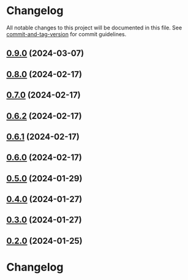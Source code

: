 # Changelog

All notable changes to this project will be documented in this file. See [commit-and-tag-version](https://github.com/absolute-version/commit-and-tag-version) for commit guidelines.

## [0.9.0](https://github.com/privet-kitty/obsidian-blogger/compare/0.8.0...0.9.0) (2024-03-07)

## [0.8.0](https://github.com/privet-kitty/obsidian-blogger/compare/0.7.0...0.8.0) (2024-02-17)

## [0.7.0](https://github.com/privet-kitty/obsidian-blogger/compare/0.6.2...0.7.0) (2024-02-17)

## [0.6.2](https://github.com/privet-kitty/obsidian-blogger/compare/v0.6.1...v0.6.2) (2024-02-17)

## [0.6.1](https://github.com/privet-kitty/obsidian-blogger/compare/0.6.0...0.6.1) (2024-02-17)

## [0.6.0](https://github.com/privet-kitty/obsidian-blogger/compare/0.5.0...0.6.0) (2024-02-17)

## [0.5.0](https://github.com/privet-kitty/obsidian-blogger/compare/0.4.0...0.5.0) (2024-01-29)

## [0.4.0](https://github.com/privet-kitty/obsidian-blogger/compare/0.3.0...0.4.0) (2024-01-27)

## [0.3.0](https://github.com/privet-kitty/obsidian-blogger/compare/0.2.0...0.3.0) (2024-01-27)

## [0.2.0](https://github.com/privet-kitty/obsidian-blogger/compare/0.1.0...0.2.0) (2024-01-25)

# Changelog

